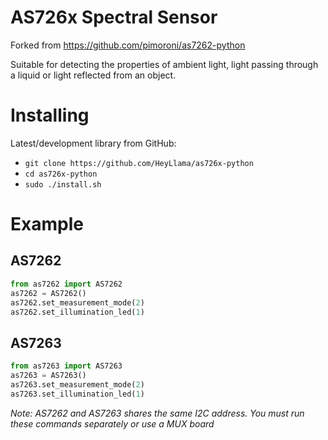 # AS726x Spectral Sensor
Forked from https://github.com/pimoroni/as7262-python

Suitable for detecting the properties of ambient light, light passing through a liquid or light reflected from an object.

# Installing

Latest/development library from GitHub:

* `git clone https://github.com/HeyLlama/as726x-python`
* `cd as726x-python`
* `sudo ./install.sh`

# Example
## AS7262
```python
from as7262 import AS7262
as7262 = AS7262()
as7262.set_measurement_mode(2)
as7262.set_illumination_led(1)
```

## AS7263
```python
from as7263 import AS7263
as7263 = AS7263()
as7263.set_measurement_mode(2)
as7263.set_illumination_led(1)
```

*Note: AS7262 and AS7263 shares the same I2C address. You must run these commands separately or use a MUX board*
